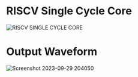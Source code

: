 # RISCV Single Cycle Core

![RISCV SINGLE CYCLE CORE](https://github.com/Mujtabadar537/Single-Cycle-Core-RISCV/assets/111755551/eb0bced2-1c87-4006-966c-b68c156508ee)

# Output Waveform

![Screenshot 2023-09-29 204050](https://github.com/Mujtabadar537/Single-Cycle-Core-RISCV/assets/111755551/e69b9b39-c115-411d-b581-d94f348fc69a)
